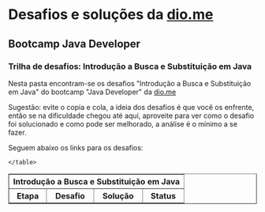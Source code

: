 # Desafios e soluções da [dio.me](https://www.dio.me/)

## Bootcamp Java Developer

### Trilha de desafios: Introdução a Busca e Substituição em Java

Nesta pasta encontram-se os desafios "Introdução a Busca e Substituição em Java" do bootcamp "Java Developer" da [dio.me](https://www.dio.me/)

Sugestão: evite o copia e cola, a ideia dos desafios é que você os enfrente, então se na dificuldade chegou até aqui, aproveite para ver como o desafio foi solucionado e como pode ser melhorado, a análise é o mínimo a se fazer.

Seguem abaixo os links para os desafios:

<div align="left">
	<table border=1>
		<tr>
			<th colspan="4">Introdução a Busca e Substituição em Java</th>
		</tr>
		<tr>
			<th>Etapa</th>
			<th>Desafio</th>
			<th>Solução</th>
			<th>Status</th>
		</tr>

    </table>
</div>

